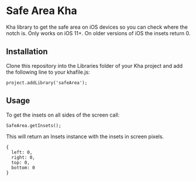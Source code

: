 # Safe Area Kha

Kha library to get the safe area on iOS devices so you can check where the notch is. Only works on iOS 11+. On older versions of iOS the insets return 0.


## Installation
Clone this repository into the Libraries folder of your Kha project and add the following line to your khafile.js:  
```
project.addLibrary('safeArea');
```

## Usage
To get the insets on all sides of the screen call:  
```
SafeArea.getInsets();
```  
This will return an Insets instance with the insets in screen pixels.
```
{
  left: 0,
  right: 0,
  top: 0,
  bottom: 0
}
```